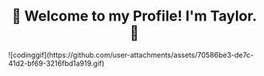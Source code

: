<h1 align="center"> 👾 Welcome to my Profile! I'm Taylor. 👾
</h1>
![codinggif](https://github.com/user-attachments/assets/70586be3-de7c-41d2-bf69-3216fbd1a919.gif)

